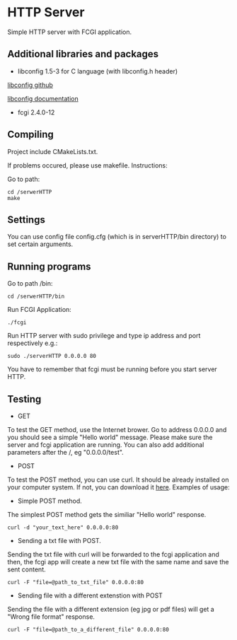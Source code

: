 # HTTP Server
Simple HTTP server with FCGI application.

## Additional libraries and packages
* libconfig 1.5-3 for C language (with libconfig.h header)

[libconfig github](https://github.com/hyperrealm/libconfig/blob/master/README)

[libconfig documentation](http://www.hyperrealm.com/libconfig/libconfig_manual.html#Using-the-Library-from-a-C-Program)

* fcgi 2.4.0-12

## Compiling
Project include CMakeLists.txt.

If problems occured, please use makefile. Instructions:

Go to path:
```
cd /serwerHTTP
make
```
## Settings
You can use config file config.cfg (which is in serverHTTP/bin directory) to set certain arguments.

## Running programs
Go to path /bin:
```
cd /serwerHTTP/bin
```
Run FCGI Application:
```
./fcgi
```
Run HTTP server with sudo privilege and type ip address and port respectively e.g.:
```
sudo ./serverHTTP 0.0.0.0 80
```
You have to remember that fcgi must be running before you start server HTTP.

## Testing
* GET

To test the GET method, use the Internet brower. Go to address 0.0.0.0 and you should see a simple "Hello world" message.
Please make sure the server and fcgi application are running. You can also add additional parameters after the /, eg "0.0.0.0/test".

* POST

To test the POST method, you can use curl. It should be already installed on your computer system. If not, you can download it [here](https://curl.haxx.se/download.html).
Examples of usage:
 * Simple POST method.
 
The simplest POST method gets the similiar "Hello world" response.
 ```
 curl -d "your_text_here" 0.0.0.0:80
 ```
 
 * Sending a txt file with POST.

Sending the txt file with curl will be forwarded to the fcgi application and then, the fcgi app will create a new txt file
with the same name and save the sent content.
  ```
  curl -F "file=@path_to_txt_file" 0.0.0.0:80
  ```
    
  * Sending file with a different extenstion with POST
  
Sending the file with a different extension (eg jpg or pdf files) will get a "Wrong file format" response.
  ```
  curl -F "file=@path_to_a_different_file" 0.0.0.0:80
  ```
  
